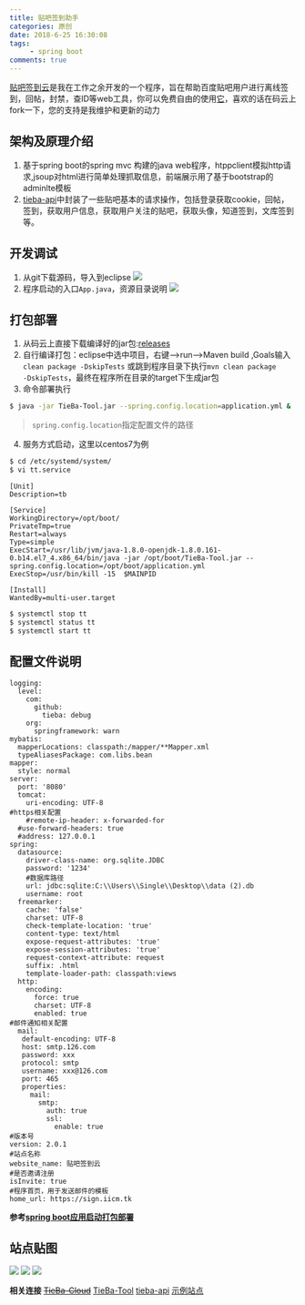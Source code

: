 ```yaml
---
title: 贴吧签到助手
categories: 原创
date: 2018-6-25 16:30:08
tags: 
     - spring boot
comments: true
---
```

 [贴吧签到云](https://sign.iicm.tk)是我在工作之余开发的一个程序，旨在帮助百度贴吧用户进行离线签到，回帖，封禁，查ID等web工具，你可以免费自由的使用[它](https://gitee.com/iicm/TieBa-Tool)，喜欢的话在码云上fork一下，您的支持是我维护和更新的动力

<!-- more -->

## 架构及原理介绍

1. 基于spring boot的spring mvc 构建的java web程序，htppclient模拟http请求,jsoup对html进行简单处理抓取信息，前端展示用了基于bootstrap的adminlte模板
2. [tieba-api](https://github.com/libsgh/tieba-api)中封装了一些贴吧基本的请求操作，包括登录获取cookie，回帖，签到，获取用户信息，获取用户关注的贴吧，获取头像，知道签到，文库签到等。

## 开发调试
1. 从git下载源码，导入到eclipse
	![](https://ws1.sinaimg.cn/large/6b162853ly1fsnivdmpl7j20e80ezgm3.jpg)
2. 程序启动的入口<code>App.java</code>，资源目录说明
	![](https://ws1.sinaimg.cn/large/6b162853ly1fsnj3f4hnnj20ap03zmx5.jpg)
    
## 打包部署
1. 从码云上直接下载编译好的jar包:[releases](https://gitee.com/iicm/TieBa-Tool/releases)
2. 自行编译打包：eclipse中选中项目，右键-->run-->Maven build ,Goals输入<code>clean package -DskipTests</code>
	或跳到程序目录下执行<code>mvn clean package -DskipTests</code>，最终在程序所在目录的target下生成jar包
3. 命令部署执行   

``` bash
$ java -jar TieBa-Tool.jar --spring.config.location=application.yml &
```
> <code>spring.config.location</code>指定配置文件的路径

4. 服务方式启动，这里以centos7为例

``` bash
$ cd /etc/systemd/system/
$ vi tt.service
```

```
[Unit]
Description=tb

[Service]
WorkingDirectory=/opt/boot/
PrivateTmp=true
Restart=always
Type=simple
ExecStart=/usr/lib/jvm/java-1.8.0-openjdk-1.8.0.161-0.b14.el7_4.x86_64/bin/java -jar /opt/boot/TieBa-Tool.jar --spring.config.location=/opt/boot/application.yml
ExecStop=/usr/bin/kill -15  $MAINPID

[Install]
WantedBy=multi-user.target
```
``` bash
$ systemctl stop tt
$ systemctl status tt
$ systemctl start tt
```

## 配置文件说明
```
logging:
  level:
    com:
      github:
        tieba: debug
    org:
      springframework: warn
mybatis:
  mapperLocations: classpath:/mapper/**Mapper.xml
  typeAliasesPackage: com.libs.bean
mapper:
  style: normal
server:
  port: '8080'
  tomcat:
    uri-encoding: UTF-8
#https相关配置
    #remote-ip-header: x-forwarded-for
  #use-forward-headers: true
  #address: 127.0.0.1
spring:
  datasource:
    driver-class-name: org.sqlite.JDBC
    password: '1234'
    #数据库路径
    url: jdbc:sqlite:C:\\Users\\Single\\Desktop\\data (2).db
    username: root
  freemarker:
    cache: 'false'
    charset: UTF-8
    check-template-location: 'true'
    content-type: text/html
    expose-request-attributes: 'true'
    expose-session-attributes: 'true'
    request-context-attribute: request
    suffix: .html
    template-loader-path: classpath:views
  http:
    encoding:
      force: true
      charset: UTF-8
      enabled: true
#邮件通知相关配置
  mail: 
   default-encoding: UTF-8
   host: smtp.126.com
   password: xxx
   protocol: smtp
   username: xxx@126.com
   port: 465
   properties:
     mail: 
       smtp:
         auth: true
         ssl:
           enable: true
#版本号
version: 2.0.1
#站点名称
website_name: 贴吧签到云
#是否邀请注册
isInvite: true
#程序首页，用于发送邮件的模板
home_url: https://sign.iicm.tk
```
**参考[spring boot应用启动打包部署](https://iicm.tk/2018/03/22/spring-boot-deploy/)**

## 站点贴图
![](https://ws1.sinaimg.cn/large/6b162853ly1fsnk5m6jb9j21ha0q7ahw.jpg)
![](https://ws1.sinaimg.cn/large/6b162853ly1fsnk6koqebj21h00qagty.jpg)
![](https://ws1.sinaimg.cn/large/6b162853ly1fsnk8lbqs2j21gu0q8tj7.jpg)

**相关连接**
~~[TieBa-Cloud](https://gitee.com/iicm/TieBa-Cloud)~~
[TieBa-Tool](https://gitee.com/iicm/TieBa-Tool)
[tieba-api](https://github.com/libsgh/tieba-api)
[示例站点](https://sign.iicm.tk)

